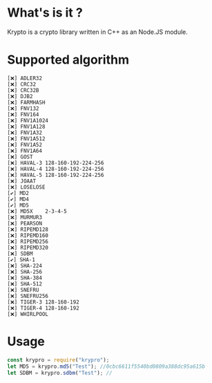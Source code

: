 # What's is it ?

Krypto is a crypto library written in C++ as an Node.JS module.

# Supported algorithm

    [❌] ADLER32
    [❌] CRC32
    [❌] CRC32B
    [❌] DJB2
    [❌] FARMHASH
    [❌] FNV132
    [❌] FNV164
    [❌] FNV1A1024
    [❌] FNV1A128
    [❌] FNV1A32
    [❌] FNV1A512
    [❌] FNV1A52
    [❌] FNV1A64
    [❌] GOST
    [❌] HAVAL-3 128-160-192-224-256
    [❌] HAVAL-4 128-160-192-224-256
    [❌] HAVAL-5 128-160-192-224-256
    [❌] JOAAT
    [❌] LOSELOSE
    [✔️] MD2
    [✔️] MD4
    [✔️] MD5
    [❌] MD5X    2-3-4-5
    [❌] MURMUR3
    [❌] PEARSON
    [❌] RIPEMD128
    [❌] RIPEMD160
    [❌] RIPEMD256
    [❌] RIPEMD320
    [❌] SDBM
    [✔️] SHA-1
    [❌] SHA-224
    [❌] SHA-256
    [❌] SHA-384
    [❌] SHA-512
    [❌] SNEFRU
    [❌] SNEFRU256
    [❌] TIGER-3 128-160-192
    [❌] TIGER-4 128-160-192
    [❌] WHIRLPOOL

# Usage

```js
const krypro = require("krypro");
let MD5 = krypro.md5("Test"); //0cbc6611f5540bd0809a388dc95a615b
let SDBM = krypro.sdbm("Test"); //
```
